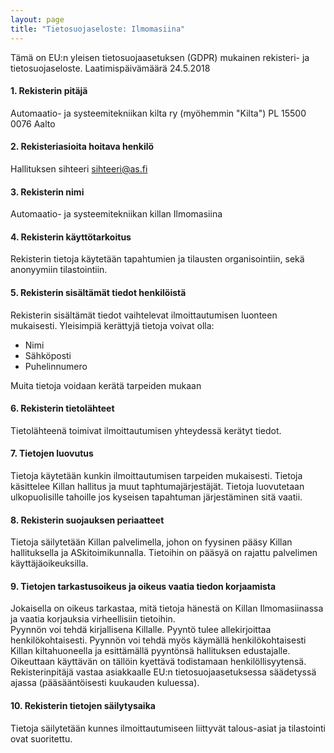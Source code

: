 ```yaml
---
layout: page
title: "Tietosuojaseloste: Ilmomasiina"
---
```

Tämä  on  EU:n  yleisen  tietosuojaasetuksen  (GDPR)  mukainen  rekisteri-  ja  tietosuojaseloste. Laatimispäivämäärä  24.5.2018

#### 1. Rekisterin pitäjä

Automaatio- ja systeemitekniikan kilta ry (myöhemmin "Kilta")
PL 15500
0076 Aalto

#### 2. Rekisteriasioita hoitava henkilö

Hallituksen sihteeri
sihteeri@as.fi

#### 3. Rekisterin nimi

Automaatio- ja systeemitekniikan killan Ilmomasiina

#### 4. Rekisterin käyttötarkoitus

Rekisterin tietoja käytetään tapahtumien ja tilausten organisointiin, sekä anonyymiin tilastointiin.

#### 5. Rekisterin sisältämät tiedot henkilöistä

Rekisterin sisältämät tiedot vaihtelevat ilmoittautumisen luonteen mukaisesti. Yleisimpiä kerättyjä tietoja voivat olla:
- Nimi
- Sähköposti
- Puhelinnumero

Muita tietoja voidaan kerätä tarpeiden mukaan

#### 6. Rekisterin tietolähteet

Tietolähteenä toimivat ilmoittautumisen yhteydessä kerätyt tiedot.

#### 7. Tietojen luovutus

Tietoja käytetään kunkin ilmoittautumisen tarpeiden mukaisesti. Tietoja käsittelee Killan hallitus ja muut taphtumajärjestäjät. Tietoja luovutetaan ulkopuolisille tahoille jos kyseisen tapahtuman järjestäminen sitä vaatii.

#### 8. Rekisterin suojauksen periaatteet

Tietoja säilytetään Killan palvelimella, johon on fyysinen pääsy Killan hallituksella ja ASkitoimikunnalla. Tietoihin on pääsyä on rajattu palvelimen käyttäjäoikeuksilla.

#### 9. Tietojen tarkastusoikeus ja oikeus vaatia tiedon korjaamista

Jokaisella on oikeus tarkastaa, mitä tietoja hänestä on Killan Ilmomasiinassa ja vaatia korjauksia virheellisiin tietoihin. <br>
Pyynnön voi tehdä kirjallisena Killalle. Pyyntö tulee allekirjoittaa henkilökohtaisesti. Pyynnön voi tehdä myös käymällä henkilökohtaisesti Killan kiltahuoneella ja esittämällä pyyntönsä hallituksen edustajalle. Oikeuttaan käyttävän on tällöin kyettävä todistamaan henkilöllisyytensä. Rekisterinpitäjä  vastaa  asiakkaalle  EU:n tietosuojaasetuksessa  säädetyssä  ajassa  (pääsääntöisesti  kuukauden  kuluessa). 

#### 10. Rekisterin tietojen säilytysaika

Tietoja säilytetään kunnes ilmoittautumiseen liittyvät talous-asiat ja tilastointi ovat suoritettu.